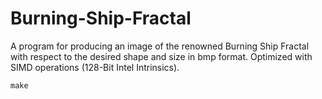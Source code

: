 # Burning-Ship-Fractal
A program for producing an image of the renowned Burning Ship Fractal with respect to the desired shape and size in bmp format. Optimized with SIMD operations (128-Bit Intel Intrinsics).
```
make
```
